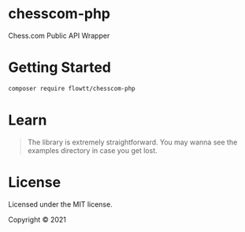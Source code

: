 # chesscom-php

Chess.com Public API Wrapper

# Getting Started

```bash
composer require flowtt/chesscom-php
```

# Learn

> The library is extremely straightforward. You may wanna see the examples directory in case you get lost.

# License

Licensed under the MIT license.

Copyright © 2021
